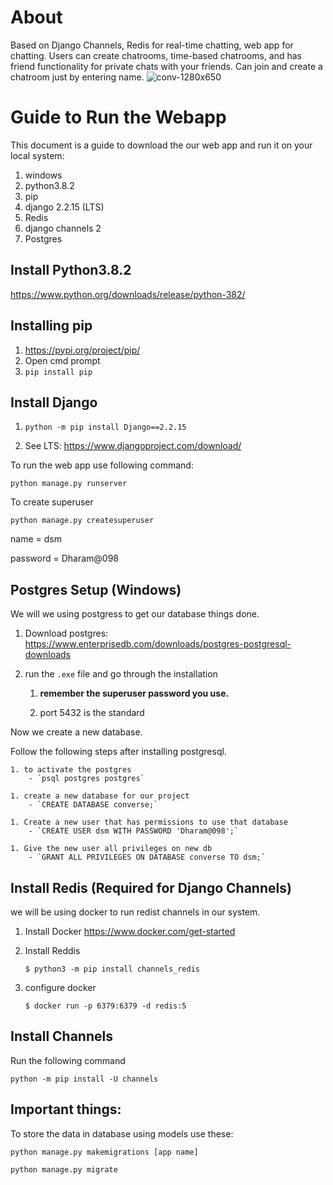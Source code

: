 # About
Based on Django Channels, Redis for real-time chatting, web app for chatting. Users can create chatrooms, time-based chatrooms, and has friend functionality for private chats with your friends. Can join and create a chatroom just by entering name.
![conv-1280x650](https://github.com/user-attachments/assets/08cb41dc-5c97-4f79-85aa-98059ab42630)


# Guide to Run the Webapp 

This document is a guide to download the our web app and run it on your local system:
1. windows
1. python3.8.2
1. pip
1. django 2.2.15 (LTS)
1. Redis
1. django channels 2
1. Postgres

## Install Python3.8.2

 https://www.python.org/downloads/release/python-382/

## Installing pip

1. https://pypi.org/project/pip/
1. Open cmd prompt
1. `pip install pip`

## Install Django


1. `python -m pip install Django==2.2.15`

2. See LTS: https://www.djangoproject.com/download/

To run the web app use following command:

`python manage.py runserver`

To create superuser

`python manage.py createsuperuser`

name = dsm

password = Dharam@098

## Postgres Setup (Windows)

We will we using postgress to get our database things done.

1. Download postgres:
 https://www.enterprisedb.com/downloads/postgres-postgresql-downloads
	
1. run the `.exe` file and go through the installation
	
    1. **remember the superuser password you use.** 
	
    1. port 5432 is the standard


Now we create a new database.

Follow the following steps after installing postgresql. 
	
	1. to activate the postgres 
		- `psql postgres postgres` 

	1. create a new database for our project
		- `CREATE DATABASE converse;`

	1. Create a new user that has permissions to use that database
		- `CREATE USER dsm WITH PASSWORD 'Dharam@098';`
		
	1. Give the new user all privileges on new db
		- `GRANT ALL PRIVILEGES ON DATABASE converse TO dsm;`


## Install Redis (Required for Django Channels)

we will be using docker to run redist channels in our system.

1. Install Docker
https://www.docker.com/get-started

2. Install Reddis
    
    `$ python3 -m pip install channels_redis`

3. configure docker

    `$ docker run -p 6379:6379 -d redis:5`

## Install Channels 
 
 Run the following command

 `python -m pip install -U channels`
 

## Important things:

To store the data in database using models use these:

`python manage.py makemigrations [app name]`

`python manage.py migrate`
